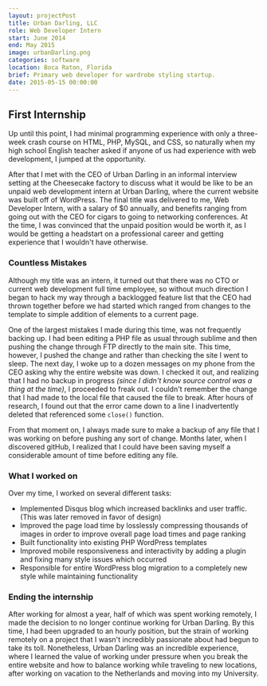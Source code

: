 ```yaml
---
layout: projectPost
title: Urban Darling, LLC
role: Web Developer Intern
start: June 2014
end: May 2015
image: urbanDarling.png
categories: software
location: Boca Raton, Florida
brief: Primary web developer for wardrobe styling startup.
date: 2015-05-15 00:00:00
---
```


## First Internship

Up until this point, I had minimal programming experience with only a three-week crash course on HTML, PHP, MySQL, and CSS, so naturally when my high school English teacher asked if anyone of us had experience with web development, I jumped at the opportunity.

After that I met with the CEO of Urban Darling in an informal interview setting at the Cheesecake factory to discuss what it would be like to be an unpaid web development intern at Urban Darling, where the current website was built off of WordPress. The final title was delivered to me, Web Developer Intern, with a salary of $0 annually, and benefits ranging from going out with the CEO for cigars to going to networking conferences. At the time, I was convinced that the unpaid position would be worth it, as I would be getting a headstart on a professional career and getting experience that I wouldn't have otherwise.

### Countless Mistakes

Although my title was an intern, it turned out that there was no CTO or current web development full time employee, so without much direction I began to hack my way through a backlogged feature list that the CEO had thrown together before we had started which ranged from changes to the template to simple addition of elements to a current page. 

One of the largest mistakes I made during this time, was not frequently backing up. I had been editing a PHP file as usual through sublime and then pushing the change through FTP directly to the main site. This time, however, I pushed the change and rather than checking the site I went to sleep. The next day, I woke up to a dozen messages on my phone from the CEO asking why the entire website was down. I checked it out, and realizing that I had no backup in progress *(since I didn't know source control was a thing at the time)*, I proceeded to freak out. I couldn't remember the change that I had made to the local file that caused the file to break. After hours of research, I found out that the error came down to a line I inadvertently deleted that referenced some `close()` function. 

From that moment on, I always made sure to make a backup of any file that I was working on before pushing any sort of change. Months later, when I discovered gitHub, I realized that I could have been saving myself a considerable amount of time before editing any file.

### What I worked on
Over my time, I worked on several different tasks:
- Implemented Disqus blog which increased backlinks and user traffic. (This was later removed in favor of design)
- Improved the page load time by losslessly compressing thousands of images in order to improve overall page load times and page ranking
- Built functionality into existing PHP WordPress templates
- Improved mobile responsiveness and interactivity by adding a plugin and fixing many style issues which occurred
- Responsible for entire WordPress blog migration to a completely new style while maintaining functionality

### Ending the internship

After working for almost a year, half of which was spent working remotely, I made the decision to no longer continue working for Urban Darling. By this time, I had been upgraded to an hourly position, but the strain of working remotely on a project that I wasn't incredibly passionate about had begun to take its toll. Nonetheless, Urban Darling was an incredible experience, where I learned the value of working under pressure when you break the entire website and how to balance working while traveling to new locations, after working on vacation to the Netherlands and moving into my University.